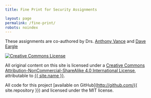 ```yaml
---
title: Fine Print for Security Assignments

layout: page
permalink: /fine-print/
robots: noindex
---
```


These assignments are co-authored by Drs. [Anthony Vance](https://anthonyvance.com/) and [Dave Eargle](https://daveeargle.com)

<a rel="license" href="http://creativecommons.org/licenses/by-nc-sa/4.0/"><img class='aligncenter' alt="Creative Commons License" style="border-width:0" src="https://i.creativecommons.org/l/by-nc-sa/4.0/88x31.png" /></a>

All original content on this site is licensed under a <a rel="license" href="http://creativecommons.org/licenses/by-nc-sa/4.0/">Creative Commons Attribution-NonCommercial-ShareAlike 4.0 International License</a>, attributable to <a rel="cc:attributionURL" href="{{ site.url }}">{{ site.name }}</a>.

All code for this project [available on GitHub](http://github.com/{{ site.repository }}) and licensed under the MIT license. 
